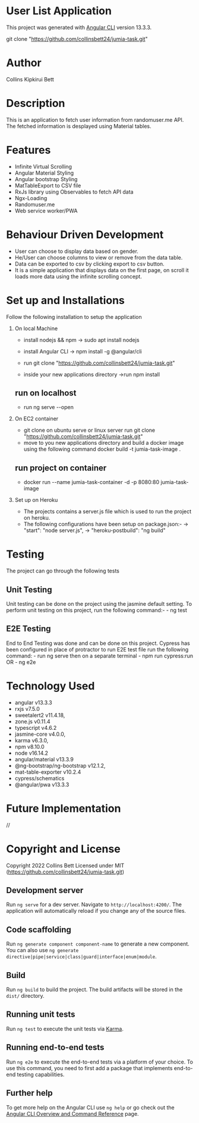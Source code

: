 # User List Application

This project was generated with [Angular CLI](https://github.com/angular/angular-cli) version 13.3.3.

git clone "https://github.com/collinsbett24/jumia-task.git"

# Author
Collins Kipkirui Bett

# Description
This is an application to fetch user information from randomuser.me API. The fetched information is desplayed using Material tables. 

# Features
- Infinite Virtual Scrolling
- Angular Material Styling
- Angular bootstrap Styling
- MatTableExport to CSV file
- RxJs library using Observables to fetch API data
- Ngx-Loading
- Randomuser.me
- Web service worker/PWA

# Behaviour Driven Development
- User can choose to display data based on gender. 
- He/User can choose columns to view or remove from the data table.
- Data can be exported to csv by clicking export to csv button.
- It is a simple application that displays data on the first page, on scroll it loads more    data using the infinite scrolling concept. 

# Set up and Installations
Follow the following installation to setup the application
1. On local Machine
    - install nodejs && npm
        -> sudo apt install nodejs

    - install Angular CLI
        -> npm install -g @angular/cli

    - run git clone "https://github.com/collinsbett24/jumia-task.git"

    - inside your new applications directory 
        ->run npm install 
    ## run on localhost
    - run ng serve --open

2. On EC2 container
    - git clone on ubuntu serve or linux server
        run git clone "https://github.com/collinsbett24/jumia-task.git"
    - move to you new applications directory and build a docker image using the following command
        docker build -t jumia-task-image .
    ## run project on container
    - docker run --name jumia-task-container -d -p 8080:80 jumia-task-image

3. Set up on Heroku
    - The projects contains a server.js file which is used to run the project on heroku.
    - The following configurations have been setup on package.json:-
        ->  "start": "node server.js",
        ->  "heroku-postbuild": "ng build"



# Testing
The project can go through the following tests

## Unit Testing
 Unit testing can be done on the project using the jasmine default setting. To perform unit testing on this project, run the following command:-
        - ng test 

 ## E2E Testing
 End to End Testing was done and can be done on this project.
    Cypress has been configured in place of protractor to run E2E test file run the following command:
        - run ng serve then on a separate terminal 
        - npm run  cypress:run
        OR
        - ng e2e

# Technology Used
- angular v13.3.3
- rxjs v7.5.0
- sweetalert2 v11.4.18,
- zone.js v0.11.4
- typescript v4.6.2
- jasmine-core v4.0.0,
- karma v6.3.0,
- npm v8.10.0
- node v16.14.2
- angular/material v13.3.9
- @ng-bootstrap/ng-bootstrap v12.1.2,
- mat-table-exporter v10.2.4
- cypress/schematics
- @angular/pwa v13.3.3

# Future Implementation
//
# Copyright and License
Copyright 2022 Collins Bett 
Licensed under MIT (https://github.com/collinsbett24/jumia-task.git)


## Development server

Run `ng serve` for a dev server. Navigate to `http://localhost:4200/`. The application will automatically reload if you change any of the source files.

## Code scaffolding

Run `ng generate component component-name` to generate a new component. You can also use `ng generate directive|pipe|service|class|guard|interface|enum|module`.

## Build

Run `ng build` to build the project. The build artifacts will be stored in the `dist/` directory.

## Running unit tests

Run `ng test` to execute the unit tests via [Karma](https://karma-runner.github.io).

## Running end-to-end tests

Run `ng e2e` to execute the end-to-end tests via a platform of your choice. To use this command, you need to first add a package that implements end-to-end testing capabilities.

## Further help

To get more help on the Angular CLI use `ng help` or go check out the [Angular CLI Overview and Command Reference](https://angular.io/cli) page.
